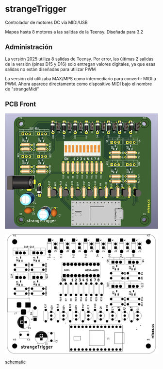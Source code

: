 # strangeTrigger

Controlador de motores DC vía MIDI/USB

Mapea hasta 8 motores a las salidas de la Teensy. Diseñada para 3.2

## Administración

La versión 2025 utiliza 8 salidas de Teensy. Por error, las últimas 2 salidas de la versión (pines D15 y D16) solo entregan valores digitales, ya que esas salidas no están diseñadas para utilizar PWM

La versión old utilizaba MAX/MPS como intermediario para convertir MIDI a PWM. Ahora aparece directamente como dispositivo MIDI bajo el nombre de "strangeMidi"

## PCB Front

![](./front.png)

![](./layout.png)

[schematic](./strangeTrig_sch.pdf)



